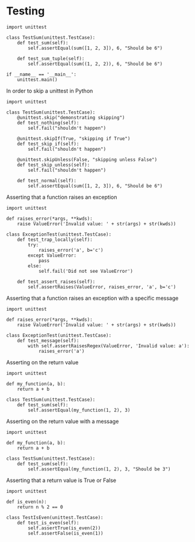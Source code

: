 # Testing

```python3
import unittest

class TestSum(unittest.TestCase):
    def test_sum(self):
        self.assertEqual(sum([1, 2, 3]), 6, "Should be 6")

    def test_sum_tuple(self):
        self.assertEqual(sum((1, 2, 2)), 6, "Should be 6")

if __name__ == '__main__':
    unittest.main()
```

In order to skip a unittest in Python

```python3
import unittest

class TestSum(unittest.TestCase):
    @unittest.skip("demonstrating skipping")
    def test_nothing(self):
        self.fail("shouldn't happen")

    @unittest.skipIf(True, "skipping if True")
    def test_skip_if(self):
        self.fail("shouldn't happen")

    @unittest.skipUnless(False, "skipping unless False")
    def test_skip_unless(self):
        self.fail("shouldn't happen")

    def test_normal(self):
        self.assertEqual(sum([1, 2, 3]), 6, "Should be 6")
```

Asserting that a function raises an exception

```python3
import unittest

def raises_error(*args, **kwds):
    raise ValueError('Invalid value: ' + str(args) + str(kwds))

class ExceptionTest(unittest.TestCase):
    def test_trap_locally(self):
        try:
            raises_error('a', b='c')
        except ValueError:
            pass
        else:
            self.fail('Did not see ValueError')

    def test_assert_raises(self):
        self.assertRaises(ValueError, raises_error, 'a', b='c')
```

Asserting that a function raises an exception with a specific message

```python3
import unittest

def raises_error(*args, **kwds):
    raise ValueError('Invalid value: ' + str(args) + str(kwds))

class ExceptionTest(unittest.TestCase):
    def test_message(self):
        with self.assertRaisesRegex(ValueError, 'Invalid value: a'):
            raises_error('a')
```

Asserting on the return value

```python3
import unittest

def my_function(a, b):
    return a + b

class TestSum(unittest.TestCase):
    def test_sum(self):
        self.assertEqual(my_function(1, 2), 3)
```

Asserting on the return value with a message

```python3
import unittest

def my_function(a, b):
    return a + b

class TestSum(unittest.TestCase):
    def test_sum(self):
        self.assertEqual(my_function(1, 2), 3, "Should be 3")
```

Asserting that a return value is True or False

```python3
import unittest

def is_even(n):
    return n % 2 == 0

class TestIsEven(unittest.TestCase):
    def test_is_even(self):
        self.assertTrue(is_even(2))
        self.assertFalse(is_even(1))
```

